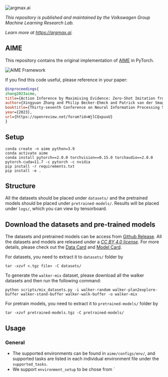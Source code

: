 ![argmax.ai](pic/argmaxlogo.png)

*This repository is published and maintained by the Volkswagen Group Machine Learning Research Lab.*

*Learn more at https://argmax.ai.*

## AIME 

This repository contains the original implementation of [AIME](https://openreview.net/forum?id=WjlCQxpuxU) in PyTorch.

![AIME Framework](pic/aime.jpg)

If you find this code useful, please reference in your paper:
```BibTeX
@inproceedings{
zhang2023aime,
title={Action Inference by Maximising Evidence: Zero-Shot Imitation from Observation with World Models},
author={Xingyuan Zhang and Philip Becker-Ehmck and Patrick van der Smagt and Maximilian Karl},
booktitle={Thirty-seventh Conference on Neural Information Processing Systems},
year={2023},
url={https://openreview.net/forum?id=WjlCQxpuxU}
}
```

## Setup
```
conda create -n aime python=3.9
conda activate aime
conda install pytorch==2.0.0 torchvision==0.15.0 torchaudio==2.0.0 pytorch-cuda=11.7 -c pytorch -c nvidia
pip install -r requirements.txt
pip install -e .
```

## Structure
All the datasets should be placed under `datasets/` and the pretrained models should be placed under `pretrained-models/`. 
Results will be placed under `logs/`, which you can view by tensorboard.

## Download the datasets and pre-trained models
The datasets and pretrained models can be access from [Github Release](https://github.com/argmax-ai/aime/releases/latest). All the datasets and models are released under a [_CC BY 4.0 license_](https://creativecommons.org/licenses/by/4.0/). For more details, please check out the [Data Card](datasets/readme.md) and [Model Card](pretrained-models/readme.md).

For datasets, you need to extract it to `datasets/` folder by
```
tar -xzvf <.tgz file> -C datasets/
```

To generate the `walker-mix` dataset, please download all the walker datasets and then run the following command:

```
python scripts/mix_datasets.py -i walker-random walker-plan2explore-buffer walker-stand-buffer walker-walk-buffer -o walker-mix
```

For pretrain models, you need to extract it to `pretrained-models/` folder by
```
tar -xzvf pretrained-models.tgz -C pretrained-models/
```

## Usage

### General
- The supported environments can be found in `aime/configs/env/`, and supported tasks are listed in each individual environment file under the `supported_tasks`.
- We support `environment_setup` to be chose from `